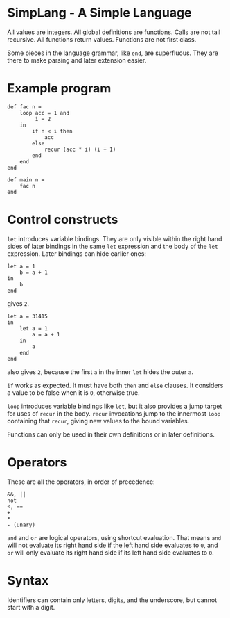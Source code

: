 SimpLang - A Simple Language
============================

All values are integers.  All global definitions are functions.  Calls
are not tail recursive.  All functions return values.  Functions are
not first class.

Some pieces in the language grammar, like `end`, are superfluous.
They are there to make parsing and later extension easier.

# Example program

	def fac n =
		loop acc = 1 and
			 i = 2
		in
			if n < i then
        		acc
      		else
				recur (acc * i) (i + 1)
			end
		end
	end

	def main n =
		fac n
	end

# Control constructs

`let` introduces variable bindings.  They are only visible within the
right hand sides of later bindings in the same `let` expression and
the body of the `let` expression.  Later bindings can hide earlier
ones:

    let a = 1
		b = a + 1
	in
		b
	end

gives `2`.

	let a = 31415
	in
		let a = 1
			a = a + 1
		in
			a
		end
	end

also gives `2`, because the first `a` in the inner `let` hides the
outer `a`.

`if` works as expected.  It must have both `then` and `else` clauses.
It considers a value to be false when it is `0`, otherwise true.

`loop` introduces variable bindings like `let`, but it also provides a
jump target for uses of `recur` in the body.  `recur` invocations jump
to the innermost `loop` containing that `recur`, giving new values to
the bound variables.

Functions can only be used in their own definitions or in later
definitions.

# Operators

These are all the operators, in order of precedence:

	&&, ||
	not
	<, ==
	+
	*
	- (unary)

`and` and `or` are logical operators, using shortcut evaluation.  That
means `and` will not evaluate its right hand side if the left hand
side evaluates to `0`, and `or` will only evaluate its right hand side
if its left hand side evaluates to `0`.

# Syntax

Identifiers can contain only letters, digits, and the underscore, but
cannot start with a digit.
